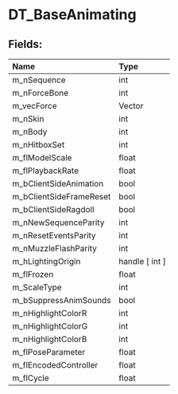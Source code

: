 # DT_BaseAnimating

## Fields:

| Name | Type |
| :--- | :--- |
| m_nSequence | int |
| m_nForceBone | int |
| m_vecForce | Vector |
| m_nSkin | int |
| m_nBody | int |
| m_nHitboxSet | int |
| m_flModelScale | float |
| m_flPlaybackRate | float |
| m_bClientSideAnimation | bool |
| m_bClientSideFrameReset | bool |
| m_bClientSideRagdoll | bool |
| m_nNewSequenceParity | int |
| m_nResetEventsParity | int |
| m_nMuzzleFlashParity | int |
| m_hLightingOrigin | handle [ int ] |
| m_flFrozen | float |
| m_ScaleType | int |
| m_bSuppressAnimSounds | bool |
| m_nHighlightColorR | int |
| m_nHighlightColorG | int |
| m_nHighlightColorB | int |
| m_flPoseParameter | float |
| m_flEncodedController | float |
| m_flCycle | float |
